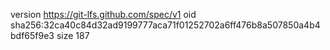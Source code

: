 version https://git-lfs.github.com/spec/v1
oid sha256:32ca40c84d32ad9199777aca71f01252702a6ff476b8a507850a4b4bdf65f9e3
size 187
